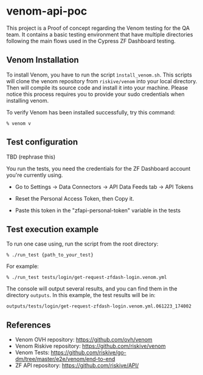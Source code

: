 # venom-api-poc

This project is a Proof of concept regarding the Venom testing for the QA team. It contains a basic testing environment that have multiple directories following the main flows used in the Cypress ZF Dashboard testing.

## Venom Installation

To install Venom, you have to run the script `ìnstall_venom.sh`. This scripts will clone the venom repository from `riskive/venom` into your local directory. Then will compile its source code and install it into your machine.
Please notice this process requires you to provide your sudo credentials when installing venom.

To verify Venom has been installed successfully, try this command:

`% venom v`

## Test configuration

TBD (rephrase this)

You run the tests, you need the credentials for the ZF Dashboard account you're currently using.

- Go to Settings -> Data Connectors -> API Data Feeds tab -> API Tokens

- Reset the Personal Access Token, then Copy it.

- Paste this token in the "zfapi-personal-token" variable in the tests


## Test execution example

To run one case using, run the script from the root directory:

`% ./run_test {path_to_your_test}`

For example:

`% ./run_test tests/login/get-request-zfdash-login.venom.yml`

The console will output several results, and you can find them in the directory `outputs`. In this example, the test results will be in:

`outputs/tests/login/get-request-zfdash-login.venom.yml.061223_174002`

## References

- Venom OVH repository: https://github.com/ovh/venom
- Venom Riskive repository: https://github.com/riskive/venom
- Venom Tests: https://github.com/riskive/go-dm/tree/master/e2e/venom/end-to-end
- ZF API repository: https://github.com/riskive/API/
